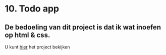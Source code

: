 # 10. Todo app

## De bedoeling van dit project is dat ik wat inoefen op html & css.

U kunt [hier](fe-cc-todo.surge.sh) het project bekijken
